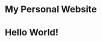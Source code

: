 # My Personal Website
<!DOCTYPE html>
<html lang="en">
  <head>
   <title>My Personal Website</title>
  </head>
  <body>
    <h1>Hello World!</h1>
  </body>
</html>